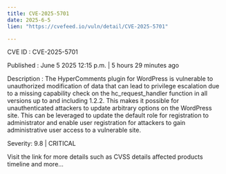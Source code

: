 ```yaml
---
title: CVE-2025-5701
date: 2025-6-5
lien: "https://cvefeed.io/vuln/detail/CVE-2025-5701"

---
```


CVE ID : CVE-2025-5701

Published :  June 5
2025
12:15 p.m. | 5 hours
29 minutes ago

Description : The HyperComments plugin for WordPress is vulnerable to unauthorized modification of data that can lead to privilege escalation due to a missing capability check on the hc_request_handler function in all versions up to
and including
1.2.2. This makes it possible for unauthenticated attackers to update arbitrary options on the WordPress site. This can be leveraged to update the default role for registration to administrator and enable user registration for attackers to gain administrative user access to a vulnerable site.

Severity: 9.8 | CRITICAL

Visit the link for more details
such as CVSS details
affected products
timeline
and more...
